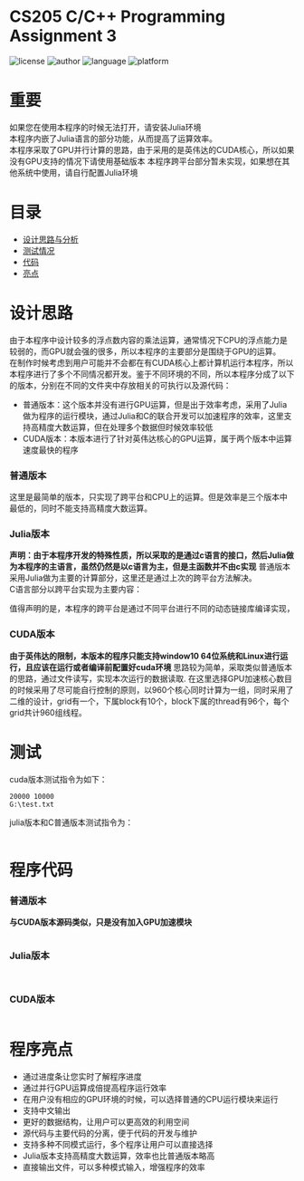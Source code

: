 # CS205 C/C++ Programming Assignment 3
![license](https://img.shields.io/badge/License-MIT-yellowgreen)
![author](https://img.shields.io/badge/Author-%E5%BC%80%E5%BF%83-blue)
![language](https://camo.githubusercontent.com/c481d34384777e6ec69107514b9e61d6109e474b/68747470733a2f2f696d672e736869656c64732e696f2f62616467652f6c616e67756167652d432532422532422d627269676874677265656e)
![platform](https://img.shields.io/badge/supported%20OS-Windows-red)
# 重要
如果您在使用本程序的时候无法打开，请安装Julia环境   
本程序内嵌了Julia语言的部分功能，从而提高了运算效率。   
本程序采取了GPU并行计算的思路，由于采用的是英伟达的CUDA核心，所以如果没有GPU支持的情况下请使用基础版本
本程序跨平台部分暂未实现，如果想在其他系统中使用，请自行配置Julia环境
# 目录
- [设计思路与分析](#设计思路)
- [测试情况](#测试)
- [代码](#程序代码)
- [亮点](#程序亮点)
# 设计思路
由于本程序中设计较多的浮点数内容的乘法运算，通常情况下CPU的浮点能力是较弱的，而GPU就会强的很多，所以本程序的主要部分是围绕于GPU的运算。   
在制作时候考虑到用户可能并不会都在有CUDA核心上都计算机运行本程序，所以本程序进行了多个不同情况都开发。鉴于不同环境的不同，所以本程序分成了以下的版本，分别在不同的文件夹中存放相关的可执行以及源代码：
- 普通版本：这个版本并没有进行GPU运算，但是出于效率考虑，采用了Julia做为程序的运行模块，通过Julia和C的联合开发可以加速程序的效率，这里支持高精度大数运算，但在处理多个数据但时候效率较低
- CUDA版本：本版本进行了针对英伟达核心的GPU运算，属于两个版本中运算速度最快的程序
### 普通版本
这里是最简单的版本，只实现了跨平台和CPU上的运算。但是效率是三个版本中最低的，同时不能支持高精度大数运算。


### Julia版本
**声明：由于本程序开发的特殊性质，所以采取的是通过c语言的接口，然后Julia做为本程序的主语言，虽然仍然是以c语言为主，但是主函数并不由c实现**
普通版本采用Julia做为主要的计算部分，这里还是通过上次的跨平台方法解决。   
C语言部分以跨平台实现为主要内容：    

值得声明的是，本程序的跨平台是通过不同平台进行不同的动态链接库编译实现，

### CUDA版本
**由于英伟达的限制，本版本的程序只能支持window10 64位系统和Linux进行运行，且应该在运行或者编译前配置好cuda环境**
思路较为简单，采取类似普通版本的思路，通过文件读写，实现本次运行的数据读取.
在这里选择GPU加速核心数目的时候采用了尽可能自行控制的原则，以960个核心同时计算为一组，同时采用了二维的设计，grid有一个，下属block有10个，block下属的thread有96个，每个grid共计960组线程。



# 测试
cuda版本测试指令为如下：
```shell
20000 10000
G:\test.txt
```
julia版本和C普通版本测试指令为：
```shell
```
# 程序代码
### 普通版本
**与CUDA版本源码类似，只是没有加入GPU加速模块**
```cpp
```
### Julia版本
```julia
```
```cpp
```
### CUDA版本
```cpp
```
# 程序亮点
- 通过进度条让您实时了解程序进度
- 通过并行GPU运算成倍提高程序运行效率
- 在用户没有相应的GPU环境的时候，可以选择普通的CPU运行模块来运行
- 支持中文输出
- 更好的数据结构，让用户可以更高效的利用空间
- 源代码与主要代码的分离，便于代码的开发与维护
- 支持多种不同模式运行，多个程序让用户可以直接选择
- Julia版本支持高精度大数运算，效率也比普通版本略高
- 直接输出文件，可以多种模式输入，增强程序的效率
